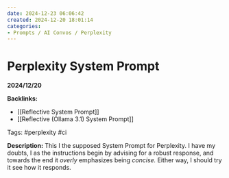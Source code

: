 ```yaml
---
date: 2024-12-23 06:06:42
created: 2024-12-20 18:01:14
categories:
- Prompts / AI Convos / Perplexity
---
```


# Perplexity System Prompt

**2024/12/20**

**Backlinks:**

- [[Reflective System Prompt]] 
- [[Reflective (Ollama 3.1) System Prompt]]

Tags: #perplexity #ci

**Description:** This I the supposed System Prompt for Perplexity. I have my doubts, I as the instructions begin by advising for a robust response, and towards the end it _overly_ emphasizes being _concise._ Either way, I should try it see how it responds.